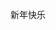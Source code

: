 新年快乐

<script src="https://giscus.app/client.js"
        data-repo="freejacklee/freejacklee.github.io"
        data-repo-id="R_kgDOGsAZlg"
        data-category="Show and tell"
        data-category-id="DIC_kwDOGsAZls4CAvRd"
        data-mapping="pathname"
        data-reactions-enabled="1"
        data-emit-metadata="0"
        data-theme="light"
        data-lang="zh-CN"
        crossorigin="anonymous"
        async>
</script>
